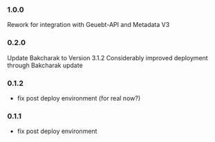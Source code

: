 ### 1.0.0

Rework for integration with Geuebt-API and Metadata V3

### 0.2.0

Update Bakcharak to Version 3.1.2
Considerably improved deployment through Bakcharak update

### 0.1.2

- fix post deploy environment (for real now?)

### 0.1.1

- fix post deploy environment